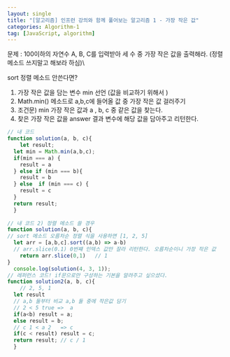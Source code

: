 ```yaml
---
layout: single
title: "[알고리즘] 인프런 강의와 함께 풀어보는 알고리즘 1 - 가장 작은 값"
categories: Algorithm-1
tag: [JavaScript, algorithm]
---
```


문제 : 100이하의 자연수 A, B, C를 입력받아 세 수 중 가장 작은 값을 출력해라. (정렬 메소드 쓰지말고 해보라 하심)\

sort 정렬 메소드 안쓴다면?

1) 가장 작은 값을 담는 변수 min 선언 (값을 비교하기 위해서 )
2) Math.min() 메소드로 a,b,c에 들어올 값 중 가장 작은 값 걸러주기 
3) 조건문) min 가장 작은 값과  a , b, c 중 같은 값을 찾는다.
4) 찾은 가장 작은 값을 answer 결과 변수에 해당 값을 담아주고 리턴한다.

```js
// 내 코드
function solution(a, b, c){
	let result;
  let min = Math.min(a,b,c);
  if(min === a) {
  	result = a
  } else if (min === b){
    result = b
  } else  if (min === c) {
    result = c
  }
  return result;
  }
					
// 내 코드 2) 정렬 메소드 쓸 경우 
function solution(a, b, c){
// sort 메소드 오름차순 정렬 식을 사용하면 [1, 2, 5]
  let arr = [a,b,c].sort((a,b) => a-b)
  // arr.slice(0.1) 0번쨰 인덱스 값만 잘라 리턴한다. 오름차순이니 가장 작은 값
	return arr.slice(0,1)   // 1
}
  console.log(solution(4, 3, 1));
// 레퍼런스 코드! if문으로만 구성하는 기본을 알려주고 싶으셨다.
function solution2(a, b, c){
	// 2, 5, 1 
  let result
  // a,b 둘부터 비교 a,b 둘 중에 작은값 담기
  // 2 < 5 true =>  a
  if(a<b) result = a;
  else result = b;
  // c 1 < a 2   => c
  if(c < result) result = c;
  return result; // c / 1
  }
```



​           

